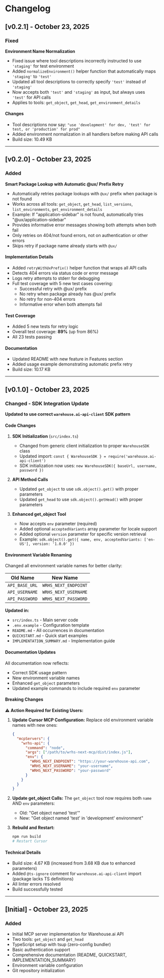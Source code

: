 # Changelog

## [v0.2.1] - October 23, 2025

### Fixed

**Environment Name Normalization**

- Fixed issue where tool descriptions incorrectly instructed to use `'staging'` for test environment
- Added `normalizeEnvironment()` helper function that automatically maps `'staging'` to `'test'`
- Updated all tool descriptions to correctly specify `'test'` instead of `'staging'`
- Now accepts both `'test'` and `'staging'` as input, but always uses `'test'` for API calls
- Applies to tools: `get_object`, `get_head`, `get_environment_details`

#### Changes

- Tool descriptions now say: `"use 'development' for dev, 'test' for test, or 'production' for prod"`
- Added environment normalization in all handlers before making API calls
- Build size: 10.49 KB

---

## [v0.2.0] - October 23, 2025

### Added

**Smart Package Lookup with Automatic @ux/ Prefix Retry**

- Automatically retries package lookups with `@ux/` prefix when package is not found
- Works across all tools: `get_object`, `get_head`, `list_versions`, `list_environments`, `get_environment_details`
- Example: If "application-sidebar" is not found, automatically tries "@ux/application-sidebar"
- Provides informative error messages showing both attempts when both fail
- Only retries on 404/not found errors, not on authentication or other errors
- Skips retry if package name already starts with `@ux/`

#### Implementation Details

- Added `retryWithUxPrefix()` helper function that wraps all API calls
- Detects 404 errors via status code or error message
- Logs retry attempts to stderr for debugging
- Full test coverage with 5 new test cases covering:
  - Successful retry with @ux/ prefix
  - No retry when package already has @ux/ prefix
  - No retry for non-404 errors
  - Informative error when both attempts fail

#### Test Coverage

- Added 5 new tests for retry logic
- Overall test coverage: **89%** (up from 86%)
- All 23 tests passing

#### Documentation

- Updated README with new feature in Features section
- Added usage example demonstrating automatic prefix retry
- Build size: 10.17 KB

---

## [v0.1.0] - October 23, 2025

### Changed - SDK Integration Update

**Updated to use correct `warehouse.ai-api-client` SDK pattern**

#### Code Changes

1. **SDK Initialization** (`src/index.ts`)
   - Changed from generic client initialization to proper `WarehouseSDK` class
   - Updated import: `const { WarehouseSDK } = require('warehouse.ai-api-client')`
   - SDK initialization now uses: `new WarehouseSDK({ baseUrl, username, password })`

2. **API Method Calls**
   - Updated `get_object` to use `sdk.object().get()` with proper parameters
   - Updated `get_head` to use `sdk.object().getHead()` with proper parameters

3. **Enhanced get_object Tool**
   - Now accepts `env` parameter (required)
   - Added optional `acceptedVariants` array parameter for locale support
   - Added optional `version` parameter for specific version retrieval
   - Example: `sdk.object().get({ name, env, acceptedVariants: ['en-US'], version: '1.0.0' })`

#### Environment Variable Renaming

Changed all environment variable names for better clarity:

| Old Name       | New Name             |
| -------------- | -------------------- |
| `API_BASE_URL` | `WRHS_NEXT_ENDPOINT` |
| `API_USERNAME` | `WRHS_NEXT_USERNAME` |
| `API_PASSWORD` | `WRHS_NEXT_PASSWORD` |

**Updated in:**

- `src/index.ts` - Main server code
- `.env.example` - Configuration template
- `README.md` - All occurrences in documentation
- `QUICKSTART.md` - Quick start examples
- `IMPLEMENTATION_SUMMARY.md` - Implementation guide

#### Documentation Updates

All documentation now reflects:

- Correct SDK usage pattern
- New environment variable names
- Enhanced `get_object` parameters
- Updated example commands to include required `env` parameter

#### Breaking Changes

⚠️ **Action Required for Existing Users:**

1. **Update Cursor MCP Configuration:**
   Replace old environment variable names with new ones:

   ```json
   {
     "mcpServers": {
       "wrhs-api": {
         "command": "node",
         "args": ["/path/to/wrhs-next-mcp/dist/index.js"],
         "env": {
           "WRHS_NEXT_ENDPOINT": "https://your-warehouse-api.com",
           "WRHS_NEXT_USERNAME": "your-username",
           "WRHS_NEXT_PASSWORD": "your-password"
         }
       }
     }
   }
   ```

2. **Update get_object Calls:**
   The `get_object` tool now requires both `name` AND `env` parameters:
   - Old: "Get object named 'test'"
   - New: "Get object named 'test' in 'development' environment"

3. **Rebuild and Restart:**
   ```bash
   npm run build
   # Restart Cursor
   ```

#### Technical Details

- Build size: 4.67 KB (increased from 3.68 KB due to enhanced parameters)
- Added `@ts-ignore` comment for `warehouse.ai-api-client` import (package lacks TS definitions)
- All linter errors resolved
- Build successfully tested

---

## [Initial] - October 23, 2025

### Added

- Initial MCP server implementation for Warehouse.ai API
- Two tools: `get_object` and `get_head`
- TypeScript setup with tsup (zero-config bundler)
- Basic authentication support
- Comprehensive documentation (README, QUICKSTART, IMPLEMENTATION_SUMMARY)
- Environment variable configuration
- Git repository initialization
